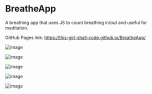 # BreatheApp
A breathing app that uses JS to count breathing in/out and useful for meditation.

GitHub Pages link: https://this-girl-shall-code.github.io/BreatheApp/ 

![image](https://github.com/this-girl-shall-code/BreatheApp/assets/141769052/3ab2410f-271b-42c8-a895-a93535970fd0)

![image](https://github.com/this-girl-shall-code/BreatheApp/assets/141769052/75f9a362-228f-4cdf-9484-3c1da351fccf)

![image](https://github.com/this-girl-shall-code/BreatheApp/assets/141769052/3edcaa0a-d626-4ef5-a3a5-c306f90b1b55)

![image](https://github.com/this-girl-shall-code/BreatheApp/assets/141769052/2f24019a-cd7a-450c-b5e8-bc9f8eccef24)

![image](https://github.com/this-girl-shall-code/BreatheApp/assets/141769052/61022dfb-ed71-478a-851f-284d2f90cf1c)
